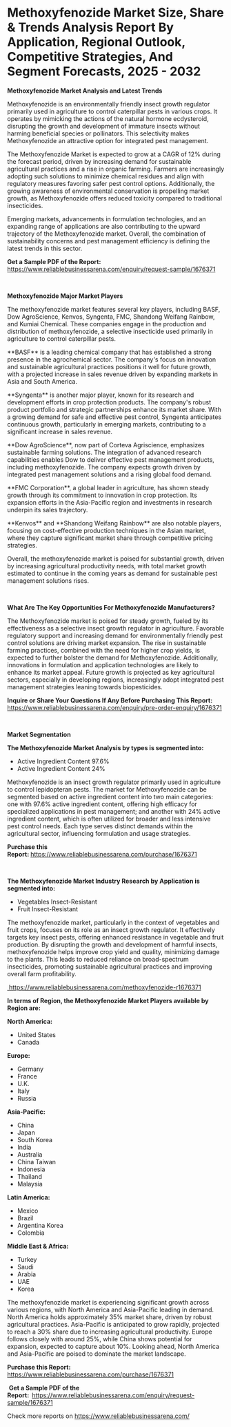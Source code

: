 <p><h1>Methoxyfenozide Market Size, Share & Trends Analysis Report By Application, Regional Outlook, Competitive Strategies, And Segment Forecasts, 2025 - 2032</h1></p><p><strong>Methoxyfenozide Market Analysis and Latest Trends</strong></p>
<p><p>Methoxyfenozide is an environmentally friendly insect growth regulator primarily used in agriculture to control caterpillar pests in various crops. It operates by mimicking the actions of the natural hormone ecdysteroid, disrupting the growth and development of immature insects without harming beneficial species or pollinators. This selectivity makes Methoxyfenozide an attractive option for integrated pest management.</p><p>The Methoxyfenozide Market is expected to grow at a CAGR of 12% during the forecast period, driven by increasing demand for sustainable agricultural practices and a rise in organic farming. Farmers are increasingly adopting such solutions to minimize chemical residues and align with regulatory measures favoring safer pest control options. Additionally, the growing awareness of environmental conservation is propelling market growth, as Methoxyfenozide offers reduced toxicity compared to traditional insecticides. </p><p>Emerging markets, advancements in formulation technologies, and an expanding range of applications are also contributing to the upward trajectory of the Methoxyfenozide market. Overall, the combination of sustainability concerns and pest management efficiency is defining the latest trends in this sector.</p></p>
<p><strong>Get a Sample PDF of the Report:&nbsp;</strong> <a href="https://www.reliablebusinessarena.com/enquiry/request-sample/1676371?utm_campaign=2269&utm_medium=2&utm_source=Github&utm_content=ia&utm_term=30012025&utm_id=methoxyfenozide">https://www.reliablebusinessarena.com/enquiry/request-sample/1676371</a></p>
<p>&nbsp;</p>
<p><strong>Methoxyfenozide Major Market Players</strong></p>
<p><p>The methoxyfenozide market features several key players, including BASF, Dow AgroScience, Kenvos, Syngenta, FMC, Shandong Weifang Rainbow, and Kumiai Chemical. These companies engage in the production and distribution of methoxyfenozide, a selective insecticide used primarily in agriculture to control caterpillar pests.</p><p>**BASF** is a leading chemical company that has established a strong presence in the agrochemical sector. The company's focus on innovation and sustainable agricultural practices positions it well for future growth, with a projected increase in sales revenue driven by expanding markets in Asia and South America.</p><p>**Syngenta** is another major player, known for its research and development efforts in crop protection products. The company's robust product portfolio and strategic partnerships enhance its market share. With a growing demand for safe and effective pest control, Syngenta anticipates continuous growth, particularly in emerging markets, contributing to a significant increase in sales revenue.</p><p>**Dow AgroScience**, now part of Corteva Agriscience, emphasizes sustainable farming solutions. The integration of advanced research capabilities enables Dow to deliver effective pest management products, including methoxyfenozide. The company expects growth driven by integrated pest management solutions and a rising global food demand.</p><p>**FMC Corporation**, a global leader in agriculture, has shown steady growth through its commitment to innovation in crop protection. Its expansion efforts in the Asia-Pacific region and investments in research underpin its sales trajectory.</p><p>**Kenvos** and **Shandong Weifang Rainbow** are also notable players, focusing on cost-effective production techniques in the Asian market, where they capture significant market share through competitive pricing strategies.  </p><p>Overall, the methoxyfenozide market is poised for substantial growth, driven by increasing agricultural productivity needs, with total market growth estimated to continue in the coming years as demand for sustainable pest management solutions rises.</p></p>
<p>&nbsp;</p>
<p><strong>What Are The Key Opportunities For Methoxyfenozide Manufacturers?</strong></p>
<p><p>The Methoxyfenozide market is poised for steady growth, fueled by its effectiveness as a selective insect growth regulator in agriculture. Favorable regulatory support and increasing demand for environmentally friendly pest control solutions are driving market expansion. The rise in sustainable farming practices, combined with the need for higher crop yields, is expected to further bolster the demand for Methoxyfenozide. Additionally, innovations in formulation and application technologies are likely to enhance its market appeal. Future growth is projected as key agricultural sectors, especially in developing regions, increasingly adopt integrated pest management strategies leaning towards biopesticides.</p></p>
<p><strong>Inquire or Share Your Questions If Any Before Purchasing This Report:</strong> <a href="https://www.reliablebusinessarena.com/enquiry/pre-order-enquiry/1676371?utm_campaign=2269&utm_medium=2&utm_source=Github&utm_content=ia&utm_term=30012025&utm_id=methoxyfenozide">https://www.reliablebusinessarena.com/enquiry/pre-order-enquiry/1676371</a></p>
<p>&nbsp;</p>
<p><strong>Market Segmentation</strong></p>
<p><strong>The Methoxyfenozide Market Analysis by types is segmented into:</strong></p>
<p><ul><li>Active Ingredient Content 97.6%</li><li>Active Ingredient Content 24%</li></ul></p>
<p><p>Methoxyfenozide is an insect growth regulator primarily used in agriculture to control lepidopteran pests. The market for Methoxyfenozide can be segmented based on active ingredient content into two main categories: one with 97.6% active ingredient content, offering high efficacy for specialized applications in pest management; and another with 24% active ingredient content, which is often utilized for broader and less intensive pest control needs. Each type serves distinct demands within the agricultural sector, influencing formulation and usage strategies.</p></p>
<p><strong>Purchase this Report:&nbsp;</strong><a href="https://www.reliablebusinessarena.com/purchase/1676371?utm_campaign=2269&utm_medium=2&utm_source=Github&utm_content=ia&utm_term=30012025&utm_id=methoxyfenozide">https://www.reliablebusinessarena.com/purchase/1676371</a></p>
<p>&nbsp;</p>
<p><strong>The Methoxyfenozide Market Industry Research by Application is segmented into:</strong></p>
<p><ul><li>Vegetables Insect-Resistant</li><li>Fruit Insect-Resistant</li></ul></p>
<p><p>The methoxyfenozide market, particularly in the context of vegetables and fruit crops, focuses on its role as an insect growth regulator. It effectively targets key insect pests, offering enhanced resistance in vegetable and fruit production. By disrupting the growth and development of harmful insects, methoxyfenozide helps improve crop yield and quality, minimizing damage to the plants. This leads to reduced reliance on broad-spectrum insecticides, promoting sustainable agricultural practices and improving overall farm profitability.</p></p>
<p><a href="https://www.reliablebusinessarena.com/methoxyfenozide-r1676371?utm_campaign=2269&utm_medium=2&utm_source=Github&utm_content=ia&utm_term=30012025&utm_id=methoxyfenozide">&nbsp;https://www.reliablebusinessarena.com/methoxyfenozide-r1676371</a></p>
<p><strong>In terms of Region, the Methoxyfenozide Market Players available by Region are:</strong></p>
<p>
    <p> <strong> North America: </strong>
        <ul>
            <li>United States</li>
            <li>Canada</li>
        </ul>
        </p> 
    <p> <strong> Europe: </strong>
        <ul>
            <li>Germany</li>
            <li>France</li>
            <li>U.K.</li>
            <li>Italy</li>
            <li>Russia</li>
        </ul>
        </p> 
    <p> <strong> Asia-Pacific: </strong>
        <ul>
            <li>China</li>
            <li>Japan</li>
            <li>South Korea</li>
            <li>India</li>
            <li>Australia</li>
            <li>China Taiwan</li>
            <li>Indonesia</li>
            <li>Thailand</li>
            <li>Malaysia</li>
        </ul>
        </p> 
    <p> <strong> Latin America: </strong>
        <ul>
            <li>Mexico</li>
            <li>Brazil</li>
            <li>Argentina Korea</li>
            <li>Colombia</li>
        </ul>
        </p> 
    <p> <strong> Middle East & Africa: </strong>
        <ul>
            <li>Turkey</li>
            <li>Saudi</li>
            <li>Arabia</li>
            <li>UAE</li>
            <li>Korea</li>
        </ul>
    </p>
    </p>
<p><p>The methoxyfenozide market is experiencing significant growth across various regions, with North America and Asia-Pacific leading in demand. North America holds approximately 35% market share, driven by robust agricultural practices. Asia-Pacific is anticipated to grow rapidly, projected to reach a 30% share due to increasing agricultural productivity. Europe follows closely with around 25%, while China shows potential for expansion, expected to capture about 10%. Looking ahead, North America and Asia-Pacific are poised to dominate the market landscape.</p></p>
<p><strong>Purchase this Report: </strong><a href="https://www.reliablebusinessarena.com/purchase/1676371?utm_campaign=2269&utm_medium=2&utm_source=Github&utm_content=ia&utm_term=30012025&utm_id=methoxyfenozide">https://www.reliablebusinessarena.com/purchase/1676371</a></p>
<p>&nbsp;<strong>Get a Sample PDF of the Report:&nbsp;&nbsp;</strong><a href="https://www.reliablebusinessarena.com/enquiry/request-sample/1676371?utm_campaign=2269&utm_medium=2&utm_source=Github&utm_content=ia&utm_term=30012025&utm_id=methoxyfenozide">https://www.reliablebusinessarena.com/enquiry/request-sample/1676371</a></p>
<p><strong></strong></p>
<p>Check more reports on <a href="https://www.reliablebusinessarena.com/?utm_campaign=2269&utm_medium=2&utm_source=Github&utm_content=ia&utm_term=30012025&utm_id=methoxyfenozide">https://www.reliablebusinessarena.com/</a></p>
